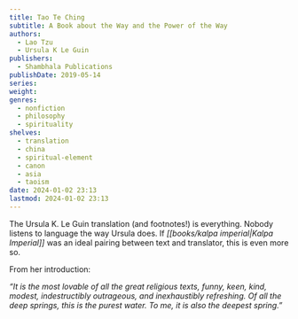```yaml
---
title: Tao Te Ching
subtitle: A Book about the Way and the Power of the Way
authors:
  - Lao Tzu
  - Ursula K Le Guin
publishers:
  - Shambhala Publications
publishDate: 2019-05-14
series: 
weight: 
genres:
  - nonfiction
  - philosophy
  - spirituality
shelves:
  - translation
  - china
  - spiritual-element
  - canon
  - asia
  - taoism
date: 2024-01-02 23:13
lastmod: 2024-01-02 23:13
---
```

The Ursula K. Le Guin translation (and footnotes!) is everything. Nobody listens to language the way Ursula does. If *[[books/kalpa imperial|Kalpa Imperial]]* was an ideal pairing between text and translator, this is even more so.

From her introduction:

_“It is the most lovable of all the great religious texts, funny, keen, kind, modest, indestructibly outrageous, and inexhaustibly refreshing. Of all the deep springs, this is the purest water. To me, it is also the deepest spring.”_

